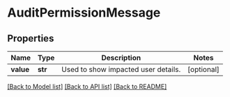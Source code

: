 # AuditPermissionMessage

## Properties
Name | Type | Description | Notes
------------ | ------------- | ------------- | -------------
**value** | **str** | Used to show impacted user details. | [optional] 

[[Back to Model list]](../README.md#documentation-for-models) [[Back to API list]](../README.md#documentation-for-api-endpoints) [[Back to README]](../README.md)

